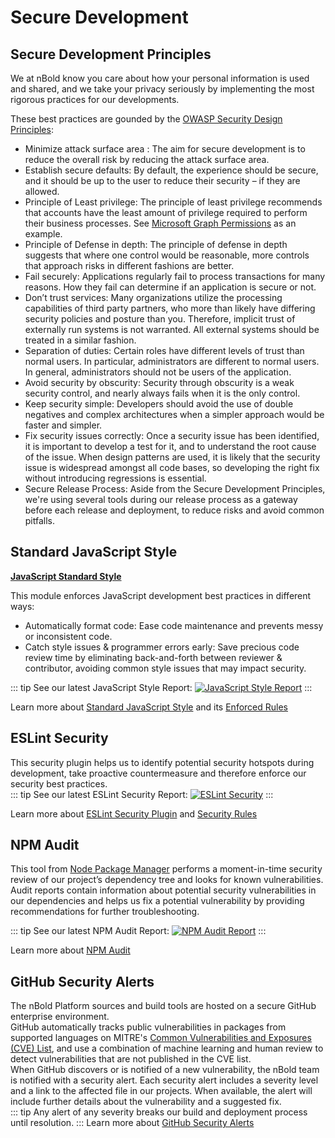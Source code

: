 # Secure Development

## Secure Development Principles

We at nBold know you care about how your personal information is used and shared, and we take your privacy seriously by implementing the most rigorous practices for our developments.

These best practices are gounded by the [OWASP Security Design Principles](https://www.owasp.org):
* Minimize attack surface area : The aim for secure development is to reduce the overall risk by reducing the attack surface area.
* Establish secure defaults: By default, the experience should be secure, and it should be up to the user to reduce their security – if they are allowed.
* Principle of Least privilege: The principle of least privilege recommends that accounts have the least amount of privilege required to perform their business processes. See [Microsoft Graph Permissions](./apppermissions.md) as an example.
* Principle of Defense in depth: The principle of defense in depth suggests that where one control would be reasonable, more controls that approach risks in different fashions are better.
* Fail securely: Applications regularly fail to process transactions for many reasons. How they fail can determine if an application is secure or not.
* Don’t trust services: Many organizations utilize the processing capabilities of third party partners, who more than likely have differing security policies and posture than you. Therefore, implicit trust of externally run systems is not warranted. All external systems should be treated in a similar fashion.
* Separation of duties: Certain roles have different levels of trust than normal users. In particular, administrators are different to normal users. In general, administrators should not be users of the application.
* Avoid security by obscurity: Security through obscurity is a weak security control, and nearly always fails when it is the only control.
* Keep security simple: Developers should avoid the use of double negatives and complex architectures when a simpler approach would be faster and simpler.
* Fix security issues correctly: Once a security issue has been identified, it is important to develop a test for it, and to understand the root cause of the issue. When design patterns are used, it is likely that the security issue is widespread amongst all code bases, so developing the right fix without introducing regressions is essential.
* Secure Release Process: Aside from the Secure Development Principles, we're using several tools during our release process as a gateway before each release and deployment, to reduce risks and avoid common pitfalls.

## Standard JavaScript Style

**[JavaScript Standard Style](https://standardjs.com)**

This module enforces JavaScript development best practices in different ways:
* Automatically format code: Ease code maintenance and prevents messy or inconsistent code.
* Catch style issues & programmer errors early: Save precious code review time by eliminating back-and-forth between reviewer & contributor, avoiding common style issues that may impact security.

::: tip
See our latest JavaScript Style Report: [![JavaScript Style Report](https://img.shields.io/badge/code_style-standard-success.svg)](https://dist.salestim.io/audits/code/code_linting_report.log)
:::

Learn more about [Standard JavaScript Style](https://www.npmjs.com/package/standard#usage) and its [Enforced Rules](https://github.com/standard/standard/blob/HEAD/RULES.md)

## ESLint Security

This security plugin helps us to identify potential security hotspots during development, take proactive countermeasure and therefore enforce our security best practices.  
::: tip
See our latest ESLint Security Report: [![ESLint Security](https://img.shields.io/badge/eslint_security-audited-success.svg)](https://dist.salestim.io/audits/code/code_security_report.log)
:::

Learn more about [ESLint Security Plugin](https://github.com/nodesecurity/eslint-plugin-security) and [Security Rules](https://github.com/nodesecurity/eslint-plugin-security#rules)

## NPM Audit

This tool from [Node Package Manager](https://www.npmjs.com/) performs a moment-in-time security review of our project’s dependency tree and looks for known vulnerabilities.  
Audit reports contain information about potential security vulnerabilities in our dependencies and helps us fix a potential vulnerability by providing recommendations for further troubleshooting.  

::: tip
See our latest NPM Audit Report: [![NPM Audit Report](https://img.shields.io/badge/npm_audit-audited-success.svg)](https://dist.salestim.io/audits/third_party/third_party_security_report.log)
:::

Learn more about [NPM Audit](https://docs.npmjs.com/cli/audit)

## GitHub Security Alerts

The nBold Platform sources and build tools are hosted on a secure GitHub enterprise environment.  
GitHub automatically tracks public vulnerabilities in packages from supported languages on MITRE's [Common Vulnerabilities and Exposures (CVE) List](https://cve.mitre.org/), and use a combination of machine learning and human review to detect vulnerabilities that are not published in the CVE list.  
When GitHub discovers or is notified of a new vulnerability, the nBold team is notified with a security alert. Each security alert includes a severity level and a link to the affected file in our projects. When available, the alert will include further details about the vulnerability and a suggested fix.  
::: tip
Any alert of any severity breaks our build and deployment process until resolution.
:::
Learn more about [GitHub Security Alerts](https://docs.github.com/en/code-security/supply-chain-security/managing-vulnerabilities-in-your-projects-dependencies/about-alerts-for-vulnerable-dependencies)

